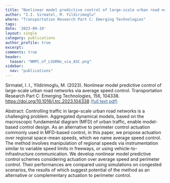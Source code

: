```yaml
---
title: "Nonlinear model predictive control of large-scale urban road networks via average speed control"
author: "I.I. Sirmatel, M. Yildirimoglu"
where: "Transportation Research Part C: Emerging Technologies"
tags: 
date: '2023-09-19'
layout: single
category: publications
author_profile: true
excerpt:
comments: true
header:
  teaser: "NMPC_of_LSURNs_via_ASC.png"
sidebar:
  nav: "publications"
---
```


Sirmatel, I. I., Yildirimoglu, M. (2023). Nonlinear model predictive control of large-scale urban road networks via average speed control. Transportation Research Part C: Emerging Technologies, 156, 104338. https://doi.org/10.1016/j.trc.2023.104338 <a href="https://www.sciencedirect.com/science/article/pii/S0968090X23003285" style="color: #2d5a8c; text-decoration:underline">(full text pdf)</a>

Abstract: Controlling traffic in large-scale urban road networks is a challenging problem. Aggregated dynamical models, based on the macroscopic fundamental diagram (MFD) of urban traffic, enable model-based control design. As an alternative to perimeter control actuation commonly used in MFD-based control, in this paper, we propose actuation over regional space-mean speeds, which we name average speed control. The method involves manipulation of regional speeds via instrumentation similar to variable speed limits in freeways, or using vehicle-to-infrastructure communication. We develop nonlinear model predictive control schemes considering actuation over average speed and perimeter control. Their performances are compared using simulations on congested scenarios, the results of which suggest potential of the method as an alternative or complementary actuation to perimeter control.
